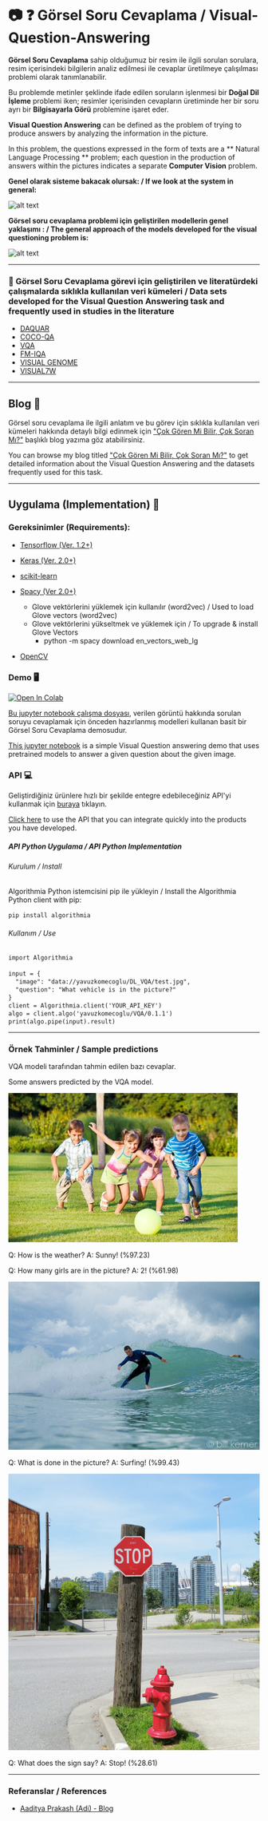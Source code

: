 # :camera: :question: Görsel Soru Cevaplama / Visual-Question-Answering

**Görsel Soru Cevaplama** sahip olduğumuz bir resim ile ilgili sorulan sorulara, resim içerisindeki bilgilerin analiz edilmesi ile cevaplar üretilmeye çalışılması problemi olarak tanımlanabilir.

Bu problemde metinler şeklinde ifade edilen soruların işlenmesi bir **Doğal Dil İşleme** problemi iken; resimler içerisinden cevapların üretiminde her bir soru ayrı bir **Bilgisayarla Görü** problemine işaret eder.

**Visual Question Answering** can be defined as the problem of trying to produce answers by analyzing the information in the picture.

In this problem, the questions expressed in the form of texts are a ** Natural Language Processing ** problem; each question in the production of answers within the pictures indicates a separate **Computer Vision** problem.


**Genel olarak sisteme bakacak olursak: / If we look at the system in general:**

![alt text](https://github.com/basakbuluz/Visual-Question-Answering/blob/master/images/VQA1.png "Logo Title Text 1")

**Görsel soru cevaplama problemi için geliştirilen modellerin genel yaklaşımı : / The general approach of the models developed for the visual questioning problem is:**

![alt text](https://github.com/basakbuluz/Visual-Question-Answering/blob/master/images/VQAmodels.png "Logo Title Text 1")

---
### :pushpin: Görsel Soru Cevaplama görevi için geliştirilen ve literatürdeki çalışmalarda sıklıkla kullanılan veri kümeleri / Data sets developed for the Visual Question Answering task and frequently used in studies in the literature

* [DAQUAR](https://www.mpi-inf.mpg.de/departments/computer-vision-and-multimodal-computing/research/vision-and-language/visual-turing-challenge/)
* [COCO-QA](https://github.com/renmengye/imageqa-public/tree/master/data)
* [VQA](https://visualqa.org/index.html)
* [FM-IQA](http://research.baidu.com/Downloads)
* [VISUAL GENOME](https://visualgenome.org/)
* [VISUAL7W](http://web.stanford.edu/~yukez/visual7w/)
---

## Blog 📝

Görsel soru cevaplama ile ilgili anlatım ve bu görev için sıklıkla kullanılan veri kümeleri hakkında detaylı bilgi edinmek için ["Çok Gören Mi Bilir, Çok Soran Mı?"](https://medium.com/deep-learning-turkiye/%C3%A7ok-g%C3%B6ren-mi-bilir-%C3%A7ok-soran-m%C4%B1-4bed5efdba41) başlıklı blog yazıma göz atabilirsiniz.

You can browse my blog titled ["Çok Gören Mi Bilir, Çok Soran Mı?"](https://medium.com/deep-learning-turkiye/%C3%A7ok-g%C3%B6ren-mi-bilir-%C3%A7ok-soran-m%C4%B1-4bed5efdba41) to get detailed information about the Visual Question Answering and the datasets frequently used for this task.

---

## Uygulama (Implementation) :hammer:

### Gereksinimler (Requirements): 

* [Tensorflow (Ver. 1.2+)](https://www.tensorflow.org/install/pip)
* [Keras (Ver. 2.0+)](https://pypi.org/project/Keras/)
* [scikit-learn](https://scikit-learn.org/stable/install.html)
* [Spacy (Ver 2.0+)](https://spacy.io/usage/)
    * Glove vektörlerini yüklemek için kullanılır (word2vec) / Used to load Glove vectors (word2vec)
    * Glove vektörlerini yükseltmek ve yüklemek için /  To upgrade & install Glove Vectors
       * python -m spacy download en_vectors_web_lg
       
* [OpenCV](https://pypi.org/project/opencv-python/)

### Demo 🖥️

[![Open In Colab](https://colab.research.google.com/assets/colab-badge.svg)](https://colab.research.google.com/github/basakbuluz/Visual-Question-Answering/blob/master/VisualQuestionAnsweringDemo.ipynb)

[Bu jupyter notebook çalışma dosyası](https://nbviewer.jupyter.org/github/basakbuluz/Visual-Question-Answering/blob/master/VisualQuestionAnsweringDemo.ipynb), verilen görüntü hakkında sorulan soruyu cevaplamak için önceden hazırlanmış modelleri kullanan basit bir Görsel Soru Cevaplama demosudur.

[This jupyter notebook](https://nbviewer.jupyter.org/github/basakbuluz/Visual-Question-Answering/blob/master/VisualQuestionAnsweringDemo.ipynb) is a simple Visual Question answering demo that uses pretrained models to answer a given question about the given image.

### API :computer:

Geliştirdiğiniz ürünlere hızlı bir şekilde entegre edebileceğiniz API'yi kullanmak için [buraya](https://algorithmia.com/algorithms/yavuzkomecoglu/VQA) tıklayın.

[Click here](https://algorithmia.com/algorithms/yavuzkomecoglu/VQA) to use the API that you can integrate quickly into the products you have developed.

##### API Python Uygulama / API Python Implementation
###### Kurulum / Install
Algorithmia Python istemcisini pip ile yükleyin / Install the Algorithmia Python client with pip:

```
pip install algorithmia
```

###### Kullanım / Use
```
import Algorithmia

input = {
  "image": "data://yavuzkomecoglu/DL_VQA/test.jpg",
  "question": "What vehicle is in the picture?"
}
client = Algorithmia.client('YOUR_API_KEY')
algo = client.algo('yavuzkomecoglu/VQA/0.1.1')
print(algo.pipe(input).result)
```
---

### Örnek Tahminler / Sample predictions 
VQA modeli tarafından tahmin edilen bazı cevaplar.

Some answers predicted by the VQA model.

![](images/test/test2.jpeg)

Q: How is the weather? 
A: Sunny! (%97.23)

Q: How many girls are in the picture?
A: 2! (%61.98)

![](images/test/test5.jpg)

Q: What is done in the picture?
A: Surfing! (%99.43)

![](images/test/test6.jpg)

Q: What does the sign say?
A: Stop! (%28.61)


---
### Referanslar / References

* [Aaditya Prakash (Adi) - Blog](https://iamaaditya.github.io/2016/04/visual_question_answering_demo_notebook)
